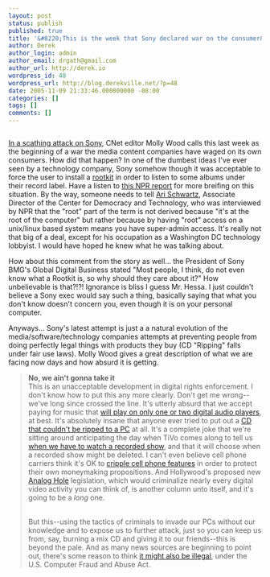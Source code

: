 ```yaml
---
layout: post
status: publish
published: true
title: '&#8220;This is the week that Sony declared war on the consumer&#8221;'
author: Derek
author_login: admin
author_email: drgath@gmail.com
author_url: http://derek.io
wordpress_id: 48
wordpress_url: http://blog.derekville.net/?p=48
date: 2005-11-09 21:33:46.000000000 -08:00
categories: []
tags: []
comments: []
---
```

<img src="http://img45.imageshack.us/img45/8397/evilsesamestreetc2yz.jpg" alt="" />

<a href="http://www.cnet.com/4520-6033_1-6376177.html?tag=nl.e501">In a scathing attack on Sony</a>, CNet editor Molly Wood calls this last week as the beginning of a war the media content companies have waged on its own consumers.  How did that happen?  In one of the dumbest ideas I've ever seen by a technology company, Sony somehow though it was acceptable to force the user to install a <a href="http://en.wikipedia.org/wiki/Rootkit">rootkit</a> in order to listen to some albums under their record label.  Have a listen to <a href="http://www.npr.org/templates/story/story.php?storyId=4989260">this NPR report</a> for more breifing on this situation.  By the way, someone needs to tell <a href="http://www.cdt.org/staff/ari.php">Ari Schwartz</a>, Associate Director of the Center for Democracy and Technology, who was interviewed by NPR that the "root" part of the term is not derived because "it's at the root of the computer" but rather because by having "root" access on a unix/linux based system means you have super-admin access.  It's really not that big of a deal, except for his occupation as a Washington DC technology lobbyist.  I would have hoped he knew what he was talking about.

How about this comment from the story as well... the President of Sony BMG's Global Digital Business stated "Most people, I think, do not even know what a Rootkit is, so why should they care about it?"  How unbelievable is that?!?! Ignorance is bliss I guess Mr. Hessa.  I just couldn't believe a Sony exec would say such a thing, basically saying that what you don't know doesn't concern you, even though it is on your personal computer.

Anyways...  Sony's latest attempt is just a a natural evolution of the media/software/technology companies attempts at preventing people from doing perfectly legal things with products they buy (CD "Ripping" falls under fair use laws).  Molly Wood gives a great description of what we are facing now days and how absurd it is getting.

<blockquote>
<b class="a3">No, we ain't gonna take it</b><br />
This is an unacceptable development in digital rights enforcement. I don't know how to put this any more clearly. Don't get me wrong&#45;&#45;we've long since crossed the line. It's utterly absurd that we accept paying for music that <a href="/4520-6490_1-5140299-1.html?tag=txt">will play on only one or two digital audio players</a>, at best. It's absolutely insane that anyone ever tried to put out a <a href="http://news.com.com/2100-1023-270164.html">CD that couldn't be ripped to a PC</a> at all. It's a complete joke that we're sitting around anticipating the day when TiVo comes along to tell us <a href="http://www.pvrblog.com/pvr/2005/09/tivo_72_os_adds.html">when we have to watch a recorded show</a>, and that it will choose when a recorded show might be deleted. I can't even believe cell phone carriers think it's OK to <a href="http://www.google.com/search?q=crippled+bluetooth&sourceid=mozilla-search&start=0&start=0&ie=utf-8&oe=utf-8&client=firefox-a&rls=org.mozilla:en-US:official">cripple cell phone features</a> in order to protect their own moneymaking propositions. And Hollywood's proposed new <a href="http://www.boingboing.net/2005/11/01/hollywood_after_the_.html">Analog Hole</a> legislation, which would criminalize nearly every digital video activity you can think of, is another column unto itself, and it's going to be a <i>long</i> one.<br /><br />

But this&#45;&#45;using the tactics of criminals to invade our PCs without our knowledge and to expose us to further attack, just so you can keep us from, say, burning a mix CD and giving it to our friends&#45;&#45;this is beyond the pale. And as many news sources are beginning to point out, there's some reason to think <a href="http://www.wired.com/news/rants/0,2350,69467,00.html?tw=wn_tophead_5" target="new">it might also be illegal</a>, under the U.S. Computer Fraud and Abuse Act.<br />
</blockquote>
